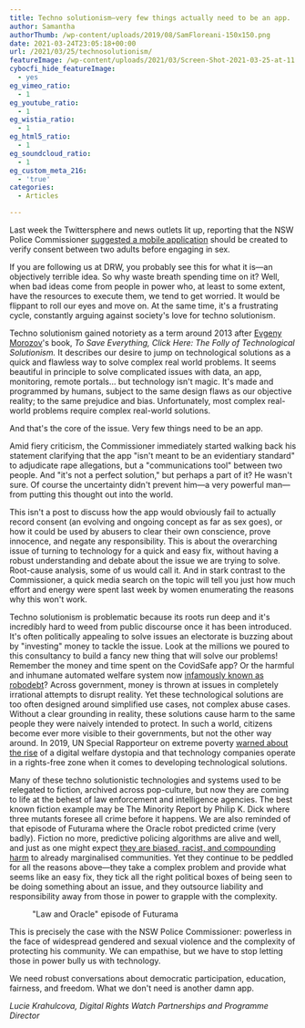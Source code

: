 ```yaml
---
title: Techno solutionism—very few things actually need to be an app.
author: Samantha
authorThumb: /wp-content/uploads/2019/08/SamFloreani-150x150.png
date: 2021-03-24T23:05:18+00:00
url: /2021/03/25/technosolutionism/
featureImage: /wp-content/uploads/2021/03/Screen-Shot-2021-03-25-at-11.21.24-am.png
cybocfi_hide_featureImage:
  - yes
eg_vimeo_ratio:
  - 1
eg_youtube_ratio:
  - 1
eg_wistia_ratio:
  - 1
eg_html5_ratio:
  - 1
eg_soundcloud_ratio:
  - 1
eg_custom_meta_216:
  - 'true'
categories:
  - Articles

---
```

Last week the Twittersphere and news outlets lit up, reporting that the NSW Police Commissioner [suggested a mobile application][1] should be created to verify consent between two adults before engaging in sex.

If you are following us at DRW, you probably see this for what it is—an objectively terrible idea. So why waste breath spending time on it? Well, when bad ideas come from people in power who, at least to some extent, have the resources to execute them, we tend to get worried. It would be flippant to roll our eyes and move on. At the same time, it's a frustrating cycle, constantly arguing against society's love for techno solutionism.

Techno solutionism gained notoriety as a term around 2013 after [Evgeny Morozov][2]'s book, _To Save Everything, Click Here: The Folly of Technological Solutionism._ It describes our desire to jump on technological solutions as a quick and flawless way to solve complex real world problems. It seems beautiful in principle to solve complicated issues with data, an app, monitoring, remote portals… but technology isn't magic. It's made and programmed by humans, subject to the same design flaws as our objective reality; to the same prejudice and bias. Unfortunately, most complex real-world problems require complex real-world solutions.

And that's the core of the issue. Very few things need to be an app.

Amid fiery criticism, the Commissioner immediately started walking back his statement clarifying that the app "isn't meant to be an evidentiary standard" to adjudicate rape allegations, but a "communications tool" between two people. And "it's not a perfect solution," but perhaps a part of it? He wasn't sure. Of course the uncertainty didn't prevent him—a very powerful man—from putting this thought out into the world.

This isn't a post to discuss how the app would obviously fail to actually record consent (an evolving and ongoing concept as far as sex goes), or how it could be used by abusers to clear their own conscience, prove innocence, and negate any responsibility. This is about the overarching issue of turning to technology for a quick and easy fix, without having a robust understanding and debate about the issue we are trying to solve. Root-cause analysis, some of us would call it. And in stark contrast to the Commissioner, a quick media search on the topic will tell you just how much effort and energy were spent last week by women enumerating the reasons why this won't work.

Techno solutionism is problematic because its roots run deep and it's incredibly hard to weed from public discourse once it has been introduced. It's often politically appealing to solve issues an electorate is buzzing about by "investing" money to tackle the issue. Look at the millions we poured to this consultancy to build a fancy new thing that will solve our problems! Remember the money and time spent on the CovidSafe app? Or the harmful and inhumane automated welfare system now [infamously known as robodebt][3]? Across government, money is thrown at issues in completely irrational attempts to disrupt reality. Yet these technological solutions are too often designed around simplified use cases, not complex abuse cases. Without a clear grounding in reality, these solutions cause harm to the same people they were naively intended to protect. In such a world, citizens become ever more visible to their governments, but not the other way around. In 2019, UN Special Rapporteur on extreme poverty [warned about the rise][4] of a digital welfare dystopia and that technology companies operate in a rights-free zone when it comes to developing technological solutions.

Many of these techno solutionistic technologies and systems used to be relegated to fiction, archived across pop-culture, but now they are coming to life at the behest of law enforcement and intelligence agencies. The best known fiction example may be The Minority Report by Philip K. Dick where three mutants foresee all crime before it happens. We are also reminded of that episode of Futurama where the Oracle robot predicted crime (very badly). Fiction no more, predictive policing algorithms are alive and well, and just as one might expect [they are biased, racist, and compounding harm][5] to already marginalised communities. Yet they continue to be peddled for all the reasons above—they take a complex problem and provide what seems like an easy fix, they tick all the right political boxes of being seen to be doing something about an issue, and they outsource liability and responsibility away from those in power to grapple with the complexity.

<div class="wp-block-image">
  <figure class="aligncenter"><img decoding="async" src="https://lh5.googleusercontent.com/DziB6KuNyQ-2lyXmBZAZYC-90Ad_sorwf1NplgiOPHcQC2lPMOPNm3HVgqYK_H9Io5BFYptJx50cax956WCQph6LdxbamU5Zng2bWpubwoaQOVF66gzJOmiGXCce40GWBhO8g3fL" alt="" /><figcaption>"Law and Oracle" episode of Futurama</figcaption></figure>
</div>

This is precisely the case with the NSW Police Commissioner: powerless in the face of widespread gendered and sexual violence and the complexity of protecting his community. We can empathise, but we have to stop letting those in power bully us with technology.

We need robust conversations about democratic participation, education, fairness, and freedom. What we don't need is another damn app.

_Lucie Krahulcova, Digital Rights Watch Partnerships and Programme Director_

 [1]: https://www.abc.net.au/news/2021-03-18/nsw-sexual-consent-app-proposed-by-mick-fuller/100015782
 [2]: https://www.publicbooks.org/the-folly-of-technological-solutionism-an-interview-with-evgeny-morozov/
 [3]: https://theconversation.com/robodebt-was-a-policy-fiasco-with-a-human-cost-we-have-yet-to-fully-appreciate-150169
 [4]: https://www.apc.org/en/news/extreme-poverty-and-digital-welfare-new-report-un-special-rapporteur-extreme-poverty-raises
 [5]: https://www.technologyreview.com/2020/07/17/1005396/predictive-policing-algorithms-racist-dismantled-machine-learning-bias-criminal-justice/
